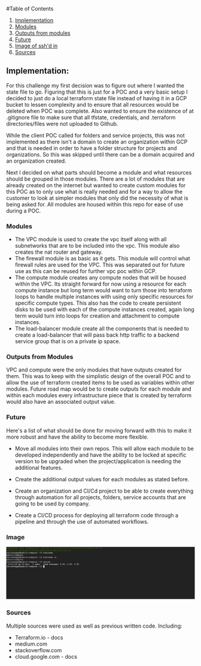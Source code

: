#Table of Contents

1. [Implementation](#implementation)
2. [Modules](#modules)
3. [Outputs from modules](#outputs-from-modules)
4. [Future](#future)
5. [Image of ssh'd in](#image)
6. [Sources](#sources)

## Implementation:

For this challenge my first decision was to figure out where I wanted the state file to go. Figuring that this is just for a POC and a very basic setup I decided to just do a local terraform state file instead of having it in a GCP bucket to lessen complexity and to ensure that all resources would be deleted when POC was complete. Also wanted to ensure the existence of at .gitignore file to make sure that all tfstate, credentials, and .terraform directories/files were not uploaded to Github.

While the client POC called for folders and service projects, this was not implemented as there isn't a domain to create an organization within GCP and that is needed in order to have a folder structure for projects and organizations. So this was skipped until there can be a domain acquired and an organization created.

Next I decided on what parts should become a module and what resources should be grouped in those modules. There are a lot of modules that are already created on the internet but wanted to create custom modules for this POC as to only use what is really needed and for a way to allow the customer to look at simpler modules that only did the necessity of what is being asked for. All modules are housed within this repo for ease of use during a POC.

### Modules

- The VPC module is used to create the vpc itself along with all subnetworks that are to be included into the vpc. This module also creates the nat router and gateway.
  &nbsp;
- The firewall module is as basic as it gets. This module will control what firewall rules are used for the VPC. This was separated out for future use as this can be reused for further vpc poc within GCP.
  &nbsp;
- The compute module creates any compute nodes that will be housed within the VPC. Its straight forward for now using a resource for each compute instance but long term would want to turn those into terraform loops to handle multiple instances with using only specific resources for specific compute types. This also has the code to create persistent disks to be used with each of the compute instances created, again long term would turn into loops for creation and attachment to compute instances.
  &nbsp;
- The load-balancer module create all the components that is needed to create a load-balancer that will pass back http traffic to a backend service group that is on a private ip space.

### Outputs from Modules

VPC and compute were the only modules that have outputs created for them. This was to keep with the simplistic design of the overall POC and to allow the use of terraform created items to be used as variables within other modules. Future road map would be to create outputs for each module and within each modules every infrastructure piece that is created by terraform would also have an associated output value.

### Future

Here's a list of what should be done for moving forward with this to make it more robust and have the ability to become more flexible.

- Move all modules into their own repos. This will allow each module to be developed independently and have the ability to be locked at specific version to be upgraded when the project/application is needing the additional features.

- Create the additional output values for each modules as stated before.

- Create an organization and CI/Cd project to be able to create everything through automation for all projects, folders, service accounts that are going to be used by company.

- Create a CI/CD process for deploying all terraform code through a pipeline and through the use of automated workflows.

### Image

![ssh'd_in](images/sub1-ssh-login.png)

### Sources

Multiple sources were used as well as previous written code.
Including:

- Terraform.io - docs
- medium.com
- stackoverflow.com
- cloud.google.com - docs
